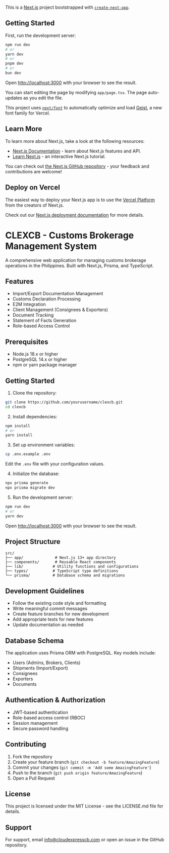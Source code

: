 This is a [Next.js](https://nextjs.org) project bootstrapped with [`create-next-app`](https://nextjs.org/docs/app/api-reference/cli/create-next-app).

## Getting Started

First, run the development server:

```bash
npm run dev
# or
yarn dev
# or
pnpm dev
# or
bun dev
```

Open [http://localhost:3000](http://localhost:3000) with your browser to see the result.

You can start editing the page by modifying `app/page.tsx`. The page auto-updates as you edit the file.

This project uses [`next/font`](https://nextjs.org/docs/app/building-your-application/optimizing/fonts) to automatically optimize and load [Geist](https://vercel.com/font), a new font family for Vercel.

## Learn More

To learn more about Next.js, take a look at the following resources:

- [Next.js Documentation](https://nextjs.org/docs) - learn about Next.js features and API.
- [Learn Next.js](https://nextjs.org/learn) - an interactive Next.js tutorial.

You can check out [the Next.js GitHub repository](https://github.com/vercel/next.js) - your feedback and contributions are welcome!

## Deploy on Vercel

The easiest way to deploy your Next.js app is to use the [Vercel Platform](https://vercel.com/new?utm_medium=default-template&filter=next.js&utm_source=create-next-app&utm_campaign=create-next-app-readme) from the creators of Next.js.

Check out our [Next.js deployment documentation](https://nextjs.org/docs/app/building-your-application/deploying) for more details.


# CLEXCB - Customs Brokerage Management System

A comprehensive web application for managing customs brokerage operations in the Philippines. Built with Next.js, Prisma, and TypeScript.

## Features

- Import/Export Documentation Management
- Customs Declaration Processing
- E2M Integration
- Client Management (Consignees & Exporters)
- Document Tracking
- Statement of Facts Generation
- Role-based Access Control

## Prerequisites

- Node.js 18.x or higher
- PostgreSQL 14.x or higher
- npm or yarn package manager

## Getting Started

1. Clone the repository:
```bash
git clone https://github.com/yourusername/clexcb.git
cd clexcb
```

2. Install dependencies:
```bash
npm install
# or
yarn install
```

3. Set up environment variables:
```bash
cp .env.example .env
```
Edit the `.env` file with your configuration values.

4. Initialize the database:
```bash
npx prisma generate
npx prisma migrate dev
```

5. Run the development server:
```bash
npm run dev
# or
yarn dev
```

Open [http://localhost:3000](http://localhost:3000) with your browser to see the result.

## Project Structure

```
src/
├── app/              # Next.js 13+ app directory
├── components/       # Reusable React components
├── lib/             # Utility functions and configurations
├── types/           # TypeScript type definitions
└── prisma/          # Database schema and migrations
```

## Development Guidelines

- Follow the existing code style and formatting
- Write meaningful commit messages
- Create feature branches for new development
- Add appropriate tests for new features
- Update documentation as needed

## Database Schema

The application uses Prisma ORM with PostgreSQL. Key models include:
- Users (Admins, Brokers, Clients)
- Shipments (Import/Export)
- Consignees
- Exporters
- Documents

## Authentication & Authorization

- JWT-based authentication
- Role-based access control (RBOC)
- Session management
- Secure password handling

## Contributing

1. Fork the repository
2. Create your feature branch (`git checkout -b feature/AmazingFeature`)
3. Commit your changes (`git commit -m 'Add some AmazingFeature'`)
4. Push to the branch (`git push origin feature/AmazingFeature`)
5. Open a Pull Request

## License

This project is licensed under the MIT License - see the LICENSE.md file for details.

## Support

For support, email info@cloudexpresscb.com or open an issue in the GitHub repository.